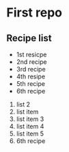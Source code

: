# First repo
## Recipe list

* 1st resicpe
* 2nd recipe
* 3rd recipe
* 4th resipe
* 5th recipe
* 6th recipe


    
1. list 2
2. list item    
3. list item 3
4. list item 4
5. list item 5
6. 6th recipe
